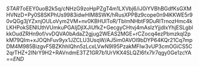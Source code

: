 $START$oEEY0uoB2k5q/cNHzG9zoHpPZgT4m1LXVbj6/iJ0iYVBhBGdfKsGXMHVNzD+Py0S8SKPhUs9983idwHlM8SWK/hRusXPPBz9cope0n94KKWE5r90vQGg3jYZxnjOULoVym2VM+nv0KBHUlToR/TblmNHbtF9DuRlTrnozHmc4kLKHPokSENIUthVUmkuPGAIjDjlXJiUfkZ+GecgyCHtvj4mAsIzYjjdIxYhjESLgblkkOudZRHn9of/vvDQVA0bAdaZ2gjug2WEAS2MGE+rCZocq4ezPbmzkql2pkM79QIm+xJOQhFuv9yx1JZCLU3UsqW/AJ5im0AVOl9bDYP64KQr21Cq7mpDM4M985BizgvF5BZKhhIQhn5zLcxLVwN9I95PzakMFIw3vUP3cmOGiCS5C2qrTHZ+2INrY9H2+RAVndmE3TZ1GR7b1UrVKX4SLQZl6fx7lr7qgy0Ge1zcYA==$END$